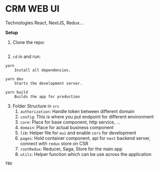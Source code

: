 # CRM WEB UI

Technologies React, NextJS, Redux... 

**Setup**

1. Clone the repo:
```
``` 

2. `cd` in and run:
```
yarn
    Install all dependencies.

yarn dev
    Starts the development server.

yarn build
    Builds the app for production
```

3. Folder Structure in `src`
    1.  `authorization`: Handle token between different domain
    2.  `config`: This is where you put endpoint for different environment
    3.  `core`: Place for base component, http service, ...
    4.  `domain`: Place for actual business component
    5.  `lib`: Helper file for `eui` and enable `cors` for development
    6.  `pages`: Hold container component, api for `next` backend server, connect with `redux` store on CSR
    7.  `rootRedux`: Reducer, Saga, Store for the main app
    8.  `utils`: Helper function which can be use across the application

`TBU`

